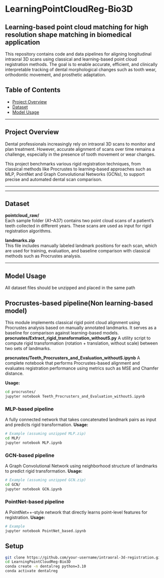 # LearningPointCloudReg-Bio3D
## Learning-based point cloud matching for high resolution shape matching in biomedical application
This repository contains code and data pipelines for aligning longitudinal intraoral 3D scans using classical and learning-based point cloud registration methods. The goal is to enable accurate, efficient, and clinically interpretable tracking of dental morphological changes such as tooth wear, orthodontic movement, and prosthetic adaptation.
## Table of Contents
- [Project Overview](#project_overview)
- [Dataset](#dataset)
- [Model Usage](#model_usage)

---

## Project Overview

Dental professionals increasingly rely on intraoral 3D scans to monitor and plan treatment. However, accurate alignment of scans over time remains a challenge, especially in the presence of tooth movement or wear changes.

This project benchmarks various rigid registration techniques, from classical methods like Procrustes to learning-based approaches such as MLP, PointNet and Graph Convolutional Networks (GCNs), to support precise and automated dental scan comparison.

---

---
## Dataset

**pointcloud_raw/**  
Each sample folder (A1–A37) contains two point cloud scans of a patient’s teeth collected in different years. These scans are used as input for rigid registration algorithms.

**landmarks.zip**  
This file includes manually labeled landmark positions for each scan, which are used for training, evaluation, and baseline comparison with classical methods such as Procrustes analysis. 

---
## Model Usage
All dataset files should be unzipped and placed in the same path

## Procrustes-based pipeline(Non learning-based model)
This module implements classical rigid point cloud alignment using Procrustes analysis based on manually annotated landmarks. It serves as a baseline for comparison against learning-based models.
**procrustes/Extract_rigid_transformation_withoutS.py**
A utility script to compute rigid transformation (rotation + translation, without scale) between two sets of landmarks.

**procrustes/Teeth_Procrusters_and_Evaluation_withoutS.ipynb**
A complete notebook that performs Procrustes-based alignment and evaluates registration performance using metrics such as MSE and Chamfer distance.

**Usage:**
```bash
cd procrustes/
jupyter notebook Teeth_Procrusters_and_Evaluation_withoutS.ipynb
```

### MLP-based pipeline
A fully connected network that takes concatenated landmark pairs as input and predicts rigid transformation.
**Usage:**
```bash
# Example (assuming unzipped MLP.zip)
cd MLP/
jupyter notebook MLP.ipynb
```

### GCN-based pipeline
A Graph Convolutional Network using neighborhood structure of landmarks to predict rigid transformation.
**Usage:**
```bash
# Example (assuming unzipped GCN.zip)
cd GCN/
jupyter notebook GCN.ipynb
```
### PointNet-based pipeline
A PointNet++-style network that directly learns point-level features for registration.
**Usage:**
```bash
# Example 
jupyter notebook PointNet_based.ipynb
```

## Setup
```bash
git clone https://github.com/your-username/intraoral-3d-registration.git](https://github.com/ShiYu-F/LearningPointCloudReg-Bio3D.git
cd LearningPointCloudReg-Bio3D
conda create -n dentalreg python=3.10
conda activate dentalreg
```
